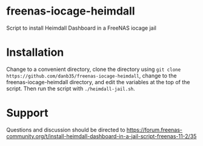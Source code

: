 # freenas-iocage-heimdall
Script to install Heimdall Dashboard in a FreeNAS iocage jail

# Installation
Change to a convenient directory, clone the directory using `git clone https://github.com/danb35/freenas-iocage-heimdall`, change to the freenas-iocage-heimdall directory, and edit the variables at the top of the script.  Then run the script with `./heimdall-jail.sh`.

# Support
Questions and discussion should be directed to https://forum.freenas-community.org/t/install-heimdall-dashboard-in-a-jail-script-freenas-11-2/35
